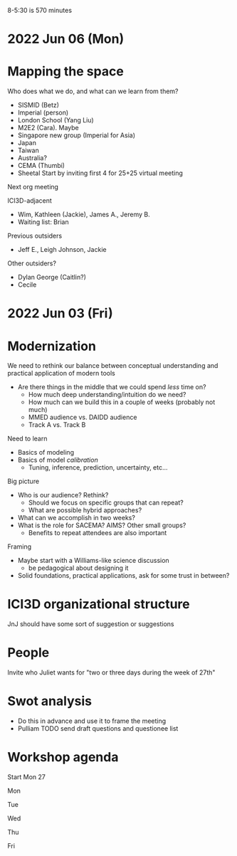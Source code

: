
8-5:30 is 570 minutes

2022 Jun 06 (Mon)
=================

# Mapping the space

Who does what we do, and what can we learn from them?
* SISMID (Betz)
* Imperial (person)
* London School (Yang Liu)
* M2E2 (Cara). Maybe
* Singapore new group (Imperial for Asia)
* Japan
* Taiwan
* Australia?
* CEMA (Thumbi)
* Sheetal
Start by inviting first 4 for 25+25 virtual meeting

Next org meeting

ICI3D-adjacent
* Wim, Kathleen (Jackie), James A., Jeremy B.
* Waiting list: Brian

Previous outsiders
* Jeff E., Leigh Johnson, Jackie 

Other outsiders?
* Dylan George (Caitlin?)
* Cecile


2022 Jun 03 (Fri)
=================

# Modernization

We need to rethink our balance between conceptual understanding and practical application of modern tools
* Are there things in the middle that we could spend _less_ time on?
	* How much deep understanding/intuition do we need?
	* How much can we build this in a couple of weeks (probably not much)
	* MMED audience vs. DAIDD audience
	* Track A vs. Track B

Need to learn
* Basics of modeling
* Basics of model _calibration_
	* Tuning, inference, prediction, uncertainty, etc...

Big picture
* Who is our audience? Rethink?
	* Should we focus on specific groups that can repeat?
	* What are possible hybrid approaches?
* What can we accomplish in two weeks?
* What is the role for SACEMA? AIMS? Other small groups?
	* Benefits to repeat attendees are also important

Framing
* Maybe start with a Williams-like science discussion
	* be pedagogical about designing it
* Solid foundations, practical applications, ask for some trust in between?

# ICI3D organizational structure

JnJ should have some sort of suggestion or suggestions

# People

Invite who Juliet wants for "two or three days during the week of 27th"

# Swot analysis
* Do this in advance and use it to frame the meeting
* Pulliam TODO send draft questions and questionee list

# Workshop agenda

Start Mon 27

Mon

Tue

Wed

Thu

Fri

